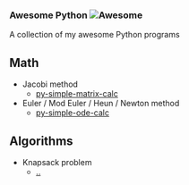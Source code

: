 ### **Awesome Python** ![Awesome](https://cdn.rawgit.com/sindresorhus/awesome/d7305f38d29fed78fa85652e3a63e154dd8e8829/media/badge.svg)

A collection of my awesome Python programs
	
## Math
  - Jacobi method
    - [py-simple-matrix-calc](https://github.com/jNormaster/py-simple-matrix-calc)
  - Euler / Mod Euler / Heun / Newton method
    - [py-simple-ode-calc](https://github.com/jNormaster/py-simple-ode-calc/blob/master/odeCalc.py)
	
## Algorithms
  - Knapsack problem
    - [..](#)
